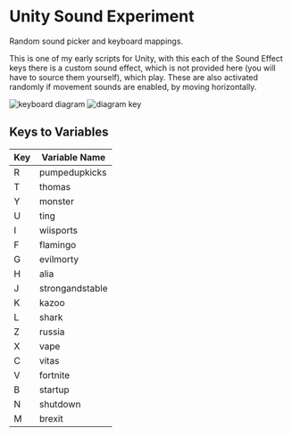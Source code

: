 # Unity Sound Experiment
Random sound picker and keyboard mappings.

This is one of my early scripts for Unity, with this each of the Sound Effect keys there is a custom sound effect, which is not provided here (you will have to source them yourself), which play. These are also activated randomly if movement sounds are enabled, by moving horizontally.

![keyboard diagram](https://github.com/joshcoopertech/Unity-Sound-Experiment/blob/master/README-ASSETS/keyboard.png?raw=true)
![diagram key](https://github.com/joshcoopertech/Unity-Sound-Experiment/blob/master/README-ASSETS/key.png?raw=true)

## Keys to Variables
| Key | Variable Name   |
|-----|-----------------|
| R   | pumpedupkicks   |
| T   | thomas          |
| Y   | monster         |
| U   | ting            |
| I   | wiisports       |
| F   | flamingo        |
| G   | evilmorty       |
| H   | alia            |
| J   | strongandstable |
| K   | kazoo           |
| L   | shark           |
| Z   | russia          |
| X   | vape            |
| C   | vitas           |
| V   | fortnite        |
| B   | startup         |
| N   | shutdown        |
| M   | brexit          |
